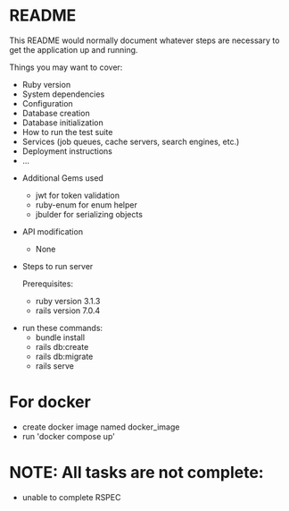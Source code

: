 # README

This README would normally document whatever steps are necessary to get the
application up and running.

Things you may want to cover:

* Ruby version
* System dependencies
* Configuration
* Database creation
* Database initialization
* How to run the test suite
* Services (job queues, cache servers, search engines, etc.)
* Deployment instructions
* ...

- Additional Gems used

  * jwt for token validation
  * ruby-enum for enum helper
  * jbulder for serializing objects
- API modification

  * None
- Steps to run server

  Prerequisites:

  - ruby version 3.1.3
  - rails version 7.0.4

* run these commands:
  * bundle install
  * rails db:create
  * rails db:migrate
  * rails serve


# For docker

- create docker image named docker_image
- run 'docker compose up'

# NOTE: All tasks are not complete:

- unable to complete RSPEC
